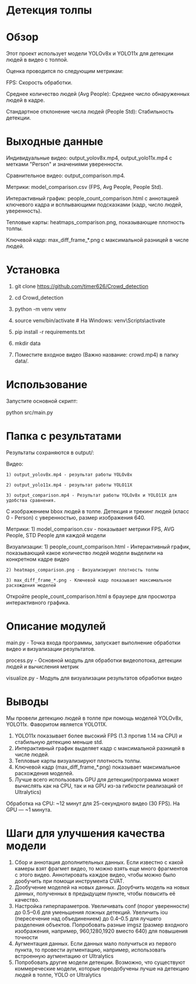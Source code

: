# Детекция толпы

# Обзор
Этот проект использует модели YOLOv8x и YOLO11x для детекции людей в видео с толпой. 

Оценка проводится по следующим метрикам:

FPS: Скорость обработки.

Среднее количество людей (Avg People): Среднее число обнаруженных людей в кадре.

Стандартное отклонение числа людей (People Std): Стабильность детекции.

# Выходные данные

Индивидуальные видео: output_yolov8x.mp4, output_yolo11x.mp4 с метками "Person" и значениями уверенности.

Сравнительное видео: output_comparison.mp4.

Метрики: model_comparison.csv (FPS, Avg People, People Std).

Интерактивный график: people_count_comparison.html с аннотацией ключевого кадра и всплывающими подсказками (кадр, число людей, уверенность).

Тепловые карты: heatmaps_comparison.png, показывающие плотность толпы.

Ключевой кадр: max_diff_frame_*.png с максимальной разницей в числе людей.

# Установка

1) git clone https://github.com/timer626/Crowd_detection

2) cd Crowd_detection

3) python -m venv venv

4) source venv/bin/activate  # На Windows: venv\Scripts\activate

5) pip install -r requirements.txt

6) mkdir data

7) Поместите входное видео (Важно название: crowd.mp4) в папку data/.

# Использование
Запустите основной скрипт:

python src/main.py

# Папка с результатами
Результаты сохраняются в output/:

Видео: 

    1) output_yolov8x.mp4 - результат работы YOLOv8x

    2) output_yolo11x.mp4 - результат работы YOLO11X 

    3) output_comparison.mp4 - Результат работы YOLOv8x и YOLO11X для удобства сравнения.

С изображением bbox людей в толпе. Детекция и трекинг людей (класс 0 - Person) с уверенностью, размер изображения 640.

Метрики: 
    1) model_comparison.csv - показывает метрики FPS, AVG People, STD People для каждой модели

Визуализации:
    1) people_count_comparison.html - Интерактивный график, показывающий какое количество людей модели выделили на конкретном кадре видео

    2) heatmaps_comparison.png - Визуализируют плотность толпы

    3) max_diff_frame_*.png - Ключевой кадр показывает максимальное расхождения моделей

Откройте people_count_comparison.html в браузере для просмотра интерактивного графика.

# Описание модулей

main.py - Точка входа программы, запускает выполнение обработки видео и визуализации результатов.

process.py - Основной модуль для обработки видеопотока, детекции людей и вычисления метрик

visualize.py - Модуль для визуализации результатов обработки видео

# Выводы

Мы провели детекцию людей в толпе при помощь моделей YOLOv8x, YOLO11x. Фаворитом является YOLO11X.
1) YOLO11x показывает более высокий FPS (1.3 против 1.14 на CPU) и стабильную детекцию меньше std.
2) Интерактивный график выделяет кадр с максимальной разницей в числе людей.
3) Тепловые карты визуализируют плотность толпы.
4) Ключевой кадр (max_diff_frame_*.png) показывает максимальное расхождения моделей.
5) Лучше всего использовать GPU для детекции(программа может вычислять как на CPU, так и на GPU из-за гибкости реализаций от Ultralytics)

Обработка на CPU: ~12 минут для 25-секундного видео (30 FPS). На GPU — ~1 минута.

# Шаги для улучшения качества модели
1. Сбор и аннотация дополнительных данных. 
Если известно с какой камеры взят фрагмет видео, то можно взять еще много фрагментов с этого видео.
Аннотировать каждое видео, чтобы можно было дообучить при помощи инструмента CVAT.
2. Дообучение моделей на новых данных. Дооубчить модель на новых данных, полученных в предыдущем пункте, чтобы повысить её качество.
3. Настройка гиперпараметров. Увеличивать conf (порог уверенности) до 0.5–0.6 для уменьшения ложных детекций.
Увеличить iou (пересечение над объединением) до 0.4–0.5 для лучшего разделения объектов.
Попробовать разные imgsz (размер входного изображения, например, 960,1280,1920 вместо 640) для повышения точности
4. Аугментация данных. Если данных мало получиться из первого пункта, то провести аугментацию, например, использовать встроенную аугментацию от Ultralytics
5. Попробовать другие модели детекции. Возможно, что существуют коммереческие модели, которые преодобучены лучше на детекцию людей в толпе, YOLO от Ultralytics




